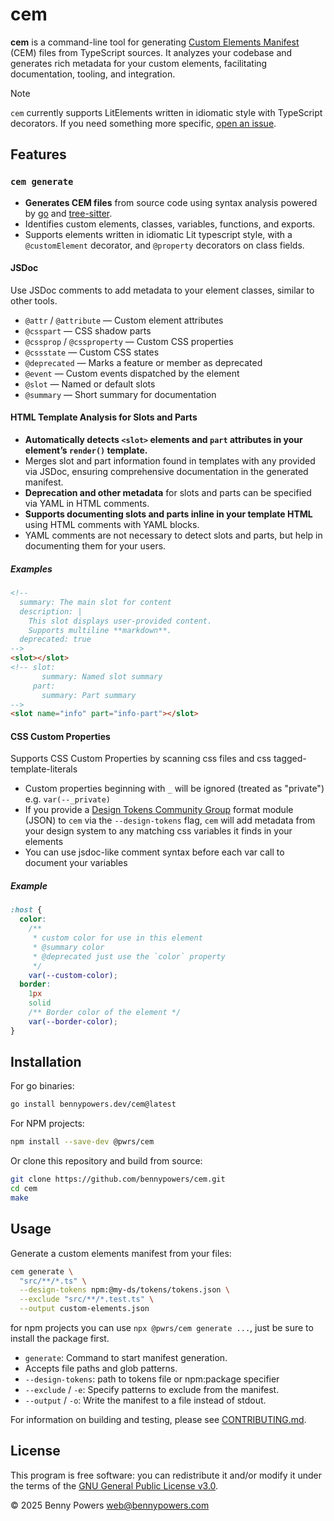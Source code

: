 # cem

**cem** is a command-line tool for generating [Custom Elements Manifest][cem]
(CEM) files from TypeScript sources. It analyzes your codebase and generates
rich metadata for your custom elements, facilitating documentation, tooling, and
integration.

> [!NOTE]
> `cem` currently supports LitElements written in idiomatic style with
> TypeScript decorators. If you need something more specific,
> [open an issue][issuenew].

## Features

### `cem generate`

- **Generates CEM files** from source code using syntax analysis powered by
[go][go] and [tree-sitter][treesitter].
- Identifies custom elements, classes, variables, functions, and exports.
- Supports elements written in idiomatic Lit typescript style, with a
`@customElement` decorator, and `@property` decorators on class fields.

#### JSDoc
Use JSDoc comments to add metadata to your element classes, similar to other
tools.

- `@attr` / `@attribute` — Custom element attributes
- `@csspart` — CSS shadow parts
- `@cssprop` / `@cssproperty` — Custom CSS properties
- `@cssstate` — Custom CSS states
- `@deprecated` — Marks a feature or member as deprecated
- `@event` — Custom events dispatched by the element
- `@slot` — Named or default slots
- `@summary` — Short summary for documentation

#### HTML Template Analysis for Slots and Parts

- **Automatically detects `<slot>` elements and `part` attributes in your element’s
`render()` template.**
- Merges slot and part information found in templates with any provided
via JSDoc, ensuring comprehensive documentation in the generated manifest.
- **Deprecation and other metadata** for slots and parts can be specified via
YAML in HTML comments.
- **Supports documenting slots and parts inline in your template HTML** using
HTML comments with YAML blocks.
- YAML comments are not necessary to detect slots and parts, but help in
documenting them for your users.

##### Examples
```html
<!--
  summary: The main slot for content
  description: |
    This slot displays user-provided content.
    Supports multiline **markdown**.
  deprecated: true
-->
<slot></slot>
<!-- slot:
       summary: Named slot summary
     part:
       summary: Part summary
-->
<slot name="info" part="info-part"></slot>
```

#### CSS Custom Properties
Supports CSS Custom Properties by scanning css files and css tagged-template-literals

- Custom properties beginning with `_` will be ignored (treated as "private")
e.g. `var(--_private)`
- If you provide a [Design Tokens Community Group][dtcg] format module (JSON) to
`cem` via the `--design-tokens` flag,
`cem` will add metadata from your design system to any matching css variables it
finds in your elements
- You can use jsdoc-like comment syntax before each var call to document your
variables

##### Example

```css
:host {
  color:
    /**
     * custom color for use in this element
     * @summary color
     * @deprecated just use the `color` property
     */
    var(--custom-color);
  border:
    1px
    solid
    /** Border color of the element */
    var(--border-color);
}
```

## Installation

For go binaries:
```sh
go install bennypowers.dev/cem@latest
```

For NPM projects:

```sh
npm install --save-dev @pwrs/cem
```

Or clone this repository and build from source:

```sh
git clone https://github.com/bennypowers/cem.git
cd cem
make
```

## Usage

Generate a custom elements manifest from your files:

```sh
cem generate \
  "src/**/*.ts" \
  --design-tokens npm:@my-ds/tokens/tokens.json \
  --exclude "src/**/*.test.ts" \
  --output custom-elements.json
```

for npm projects you can use `npx @pwrs/cem generate ...`, just be sure to
install the package first.

- `generate`: Command to start manifest generation.
- Accepts file paths and glob patterns.
- `--design-tokens`: path to tokens file or npm:package specifier
- `--exclude` / `-e`: Specify patterns to exclude from the manifest.
- `--output` / `-o`: Write the manifest to a file instead of stdout.

For information on building and testing, please see
[CONTRIBUTING.md][contributingmd].

## License

This program is free software: you can redistribute it and/or modify it under
the terms of the [GNU General Public License v3.0][gpl3].

&copy; 2025 Benny Powers <web@bennypowers.com>

[cem]: https://github.com/webcomponents/custom-elements-manifest
[dtcg]: https://tr.designtokens.org/format/
[go]: https://go.dev
[treesitter]: https://tree-sitter.github.io/tree-sitter/
[gpl3]: https://www.gnu.org/licenses/gpl-3.0.html
[contributingmd]: ./CONTRIBUTING.md
[issuenew]: https://github.com/bennypowers/cem/issues/new
